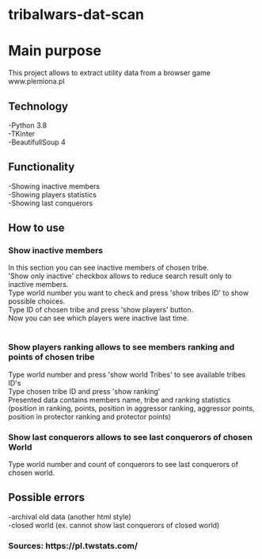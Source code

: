 # tribalwars-dat-scan
<h1>Main purpose</h1>
  This project allows to extract utility data from a browser game www.plemiona.pl
  <h2>Technology</h2>
  -Python 3.8</br>
  -TKinter</br>
  -BeautifullSoup 4</br>
  <h2>Functionality</h2>
  -Showing inactive members</br>
  -Showing players statistics</br>
  -Showing last conquerors</br>
  <h2>How to use</h2>
  <h3>Show inactive members</h3>
  In this section you can see inactive members of chosen tribe.</br>
  'Show only inactive' checkbox allows to reduce search result only to inactive members.</br>
  Type world number you want to check and press 'show tribes ID' to show possible choices.</br>
  Type ID of chosen tribe and press 'show players' button.</br>
  Now you can see which players were inactive last time.</br></br>
  <h3>Show players ranking allows to see members ranking and points of chosen tribe</h3>
  Type world number and press 'show world Tribes' to see available tribes ID's</br>
  Type chosen tribe ID and press 'show ranking'</br>
  Presented data contains members name, tribe and ranking statistics (position in ranking, points, position in aggressor ranking, aggressor points, position in protector ranking and protector points)</br>
  <h3>Show last conquerors allows to see last conquerors of chosen World</h3>
  Type world number and count of conquerors to see last conquerors of chosen world.</br>
  <h2>Possible errors</h2>
  -archival old data (another html style)</br>
  -closed world (ex. cannot show last conquerors of closed world)
  <h3>Sources: https://pl.twstats.com/</h3>
  
  
